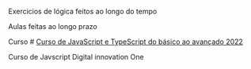 Exercicios de lógica feitos ao longo do tempo

Aulas feitas ao longo prazo



Curso # [Curso de JavaScript e TypeScript do básico ao avançado 2022](https://www.udemy.com/course/curso-de-javascript-moderno-do-basico-ao-avancado/)

Curso de Javscript Digital innovation One


